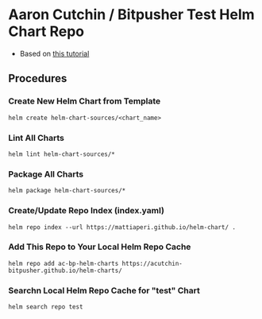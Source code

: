 # Aaron Cutchin / Bitpusher Test Helm Chart Repo

* Based on [this tutorial](https://medium.com/@mattiaperi/create-a-public-helm-chart-repository-with-github-pages-49b180dbb417)

##  Procedures

### Create New Helm Chart from Template

    helm create helm-chart-sources/<chart_name>

### Lint All Charts

    helm lint helm-chart-sources/*

### Package All Charts

    helm package helm-chart-sources/*

### Create/Update Repo Index (index.yaml)

    helm repo index --url https://mattiaperi.github.io/helm-chart/ .

### Add This Repo to Your Local Helm Repo Cache

    helm repo add ac-bp-helm-charts https://acutchin-bitpusher.github.io/helm-charts/

### Searchn Local Helm Repo Cache for "test" Chart

    helm search repo test
